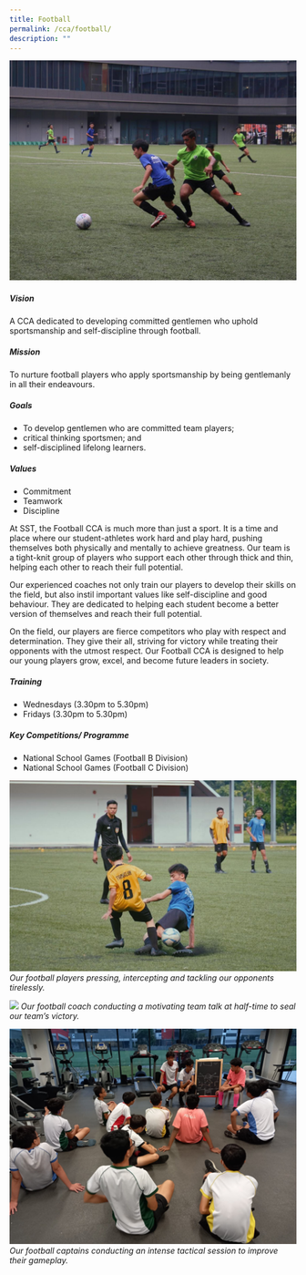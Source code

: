 ```yaml
---
title: Football
permalink: /cca/football/
description: ""
---
```

![](/images/CCA/football%20cca%203.jpg)

##### Vision
A CCA dedicated to developing committed gentlemen who uphold sportsmanship and self-discipline through football.

##### Mission
To nurture football players who apply sportsmanship by being gentlemanly in all their endeavours.

##### Goals
*   To develop gentlemen who are committed team players;
*   critical thinking sportsmen; and
*   self-disciplined lifelong learners.
    
##### Values
*   Commitment
*   Teamwork
*   Discipline

At SST, the Football CCA is much more than just a sport. It is a time and place where our student-athletes work hard and play hard, pushing themselves both physically and mentally to achieve greatness. Our team is a tight-knit group of players who support each other through thick and thin, helping each other to reach their full potential.

Our experienced coaches not only train our players to develop their skills on the field, but also instil important values like self-discipline and good behaviour. They are dedicated to helping each student become a better version of themselves and reach their full potential.

On the field, our players are fierce competitors who play with respect and determination. They give their all, striving for victory while treating their opponents with the utmost respect. Our Football CCA is designed to help our young players grow, excel, and become future leaders in society.

##### Training 
*   Wednesdays (3.30pm to 5.30pm)
*   Fridays (3.30pm to 5.30pm)
    
##### Key Competitions/ Programme
*   National School Games (Football B Division)
*   National School Games (Football C Division)

![](/images/CCA/football%20cca%201.jpg)
*Our football players pressing, intercepting and tackling our opponents tirelessly.*

![](/images/CCA/football%20cca%204.jpg)
*Our football coach conducting a motivating team talk at half-time to seal our team’s victory.*

![](/images/CCA/football%20cca%202.jpg)
*Our football captains conducting an intense tactical session to improve their gameplay.*